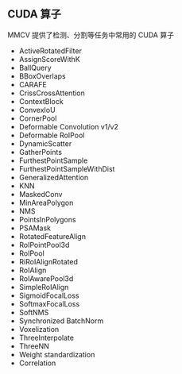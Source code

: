 ## CUDA 算子

MMCV 提供了检测、分割等任务中常用的 CUDA 算子

- ActiveRotatedFilter
- AssignScoreWithK
- BallQuery
- BBoxOverlaps
- CARAFE
- CrissCrossAttention
- ContextBlock
- ConvexIoU
- CornerPool
- Deformable Convolution v1/v2
- Deformable RoIPool
- DynamicScatter
- GatherPoints
- FurthestPointSample
- FurthestPointSampleWithDist
- GeneralizedAttention
- KNN
- MaskedConv
- MinAreaPolygon
- NMS
- PointsInPolygons
- PSAMask
- RotatedFeatureAlign
- RoIPointPool3d
- RoIPool
- RiRoIAlignRotated
- RoIAlign
- RoIAwarePool3d
- SimpleRoIAlign
- SigmoidFocalLoss
- SoftmaxFocalLoss
- SoftNMS
- Synchronized BatchNorm
- Voxelization
- ThreeInterpolate
- ThreeNN
- Weight standardization
- Correlation
